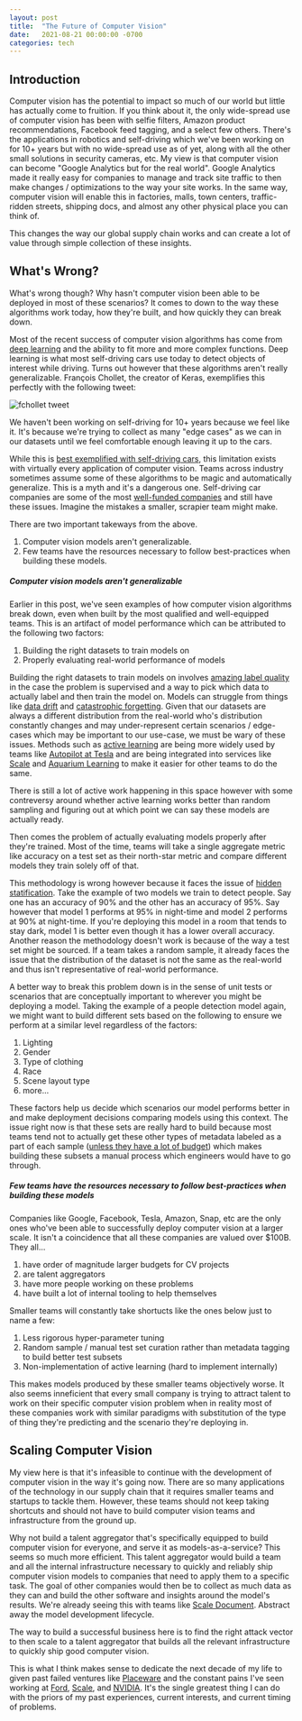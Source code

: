 ```yaml
---
layout: post
title:  "The Future of Computer Vision"
date:   2021-08-21 00:00:00 -0700
categories: tech
---
```


## Introduction

Computer vision has the potential to impact so much of our world but little has actually come to fruition. If you think about it, the only wide-spread use of computer vision has been with selfie filters, Amazon product recommendations, Facebook feed tagging, and a select few others. There's the applications in robotics and self-driving which we've been working on for 10+ years but with no wide-spread use as of yet, along with all the other small solutions in security cameras, etc. My view is that computer vision can become "Google Analytics but for the real world". Google Analytics made it really easy for companies to manage and track site traffic to then make changes / optimizations to the way your site works. In the same way, computer vision will enable this in factories, malls, town centers, traffic-ridden streets, shipping docs, and almost any other physical place you can think of.

This changes the way our global supply chain works and can create a lot of value through simple collection of these insights.

## What's Wrong?

What's wrong though? Why hasn't computer vision been able to be deployed in most of these scenarios? It comes to down to the way these algorithms work today, how they're built, and how quickly they can break down.

Most of the recent success of computer vision algorithms has come from [deep learning][dl] and the ability to fit more and more complex functions. Deep learning is what most self-driving cars use today to detect objects of interest while driving. Turns out however that these algorithms aren't really generalizable. François Chollet, the creator of Keras, exemplifies this perfectly with the following tweet:

![fchollet tweet](https://drive.google.com/uc?id=1sabYomoqRX59VsvuoSxMtRDE07xDkl-H)

We haven't been working on self-driving for 10+ years because we feel like it. It's because we're trying to collect as many "edge cases" as we can in our datasets until we feel comfortable enough leaving it up to the cars.

While this is [best exemplified with self-driving cars][self], this limitation exists with virtually every application of computer vision. Teams across industry sometimes assume some of these algorithms to be magic and automatically generalize. This is a myth and it's a dangerous one. Self-driving car companies are some of the most [well-funded companies][well] and still have these issues. Imagine the mistakes a smaller, scrapier team might make.

There are two important takeways from the above.

1. Computer vision models aren't generalizable.
2. Few teams have the resources necessary to follow best-practices when building these models.

##### Computer vision models aren't generalizable

Earlier in this post, we've seen examples of how computer vision algorithms break down, even when built by the most qualified and well-equipped teams. This is an artifact of model performance which can be attributed to the following two factors:

1. Building the right datasets to train models on
2. Properly evaluating real-world performance of models

Building the right datasets to train models on involves [amazing label quality][scale] in the case the problem is supervised and a way to pick which data to actually label and then train the model on. Models can struggle from things like [data drift][drift] and [catastrophic forgetting][catas]. Given that our datasets are always a different distribution from the real-world who's distribution constantly changes and may under-represent certain scenarios / edge-cases which may be important to our use-case, we must be wary of these issues. Methods such as [active learning][al] are being more widely used by teams like [Autopilot at Tesla][autopilot] and are being integrated into services like [Scale][nucleus] and [Aquarium Learning][aq] to make it easier for other teams to do the same.  

There is still a lot of active work happening in this space however with some contreversy around whether active learning works better than random sampling and figuring out at which point we can say these models are actually ready.

Then comes the problem of actually evaluating models properly after they're trained. Most of the time, teams will take a single aggregate metric like accuracy on a test set as their north-star metric and compare different models they train solely off of that.

This methodology is wrong however because it faces the issue of [hidden statification][hs]. Take the example of two models we train to detect people. Say one has an accuracy of 90% and the other has an accuracy of 95%. Say however that model 1 performs at 95% in night-time and model 2 performs at 90% at night-time. If you're deploying this model in a room that tends to stay dark, model 1 is better even though it has a lower overall accuracy. Another reason the methodology doesn't work is because of the way a test set might be sourced. If a team takes a random sample, it already faces the issue that the distribution of the dataset is not the same as the real-world and thus isn't representative of real-world performance.

A better way to break this problem down is in the sense of unit tests or scenarios that are conceptually important to wherever you might be deploying a model. Taking the example of a people detection model again, we might want to build different sets based on the following to ensure we perform at a similar level regardless of the factors:

1. Lighting
2. Gender
3. Type of clothing
4. Race
5. Scene layout type
6. more...

These factors help us decide which scenarios our model performs better in and make deployment decisions comparing models using this context. The issue right now is that these sets are really hard to build because most teams tend not to actually get these other types of metadata labeled as a part of each sample ([unless they have a lot of budget][well]) which makes building these subsets a manual process which engineers would have to go through.

##### Few teams have the resources necessary to follow best-practices when building these models

Companies like Google, Facebook, Tesla, Amazon, Snap, etc are the only ones who've been able to successfully deploy computer vision at a larger scale. It isn't a coincidence that all these companies are valued over $100B. They all...

1. have order of magnitude larger budgets for CV projects
2. are talent aggregators
3. have more people working on these problems
4. have built a lot of internal tooling to help themselves

Smaller teams will constantly take shortucts like the ones below just to name a few:

1. Less rigorous hyper-parameter tuning
2. Random sample / manual test set curation rather than metadata tagging to build better test subsets
3. Non-implementation of active learning (hard to implement internally)

This makes models produced by these smaller teams objectively worse. It also seems inneficient that every small company is trying to attract talent to work on their specific computer vision problem when in reality most of these companies work with similar paradigms with substitution of the type of thing they're predicting and the scenario they're deploying in.

## Scaling Computer Vision

My view here is that it's infeasible to continue with the development of computer vision in the way it's going now. There are so many applications of the technology in our supply chain that it requires smaller teams and startups to tackle them. However, these teams should not keep taking shortcuts and should not have to build computer vision teams and infrastructure from the ground up.

Why not build a talent aggregator that's specifically equipped to build computer vision for everyone, and serve it as models-as-a-service? This seems so much more efficient. This talent aggregator would build a team and all the internal infrastructure necessary to quickly and reliably ship computer vision models to companies that need to apply them to a specific task. The goal of other companies would then be to collect as much data as they can and build the other software and insights around the model's results. We're already seeing this with teams like [Scale Document][doc]. Abstract away the model development lifecycle.

The way to build a successful business here is to find the right attack vector to then scale to a talent aggregator that builds all the relevant infrastructure to quickly ship good computer vision.

This is what I think makes sense to dedicate the next decade of my life to given past failed ventures like [Placeware][placeware] and the constant pains I've seen working at [Ford][ford], [Scale][doc], and [NVIDIA][emb]. It's the single greatest thing I can do with the priors of my past experiences, current interests, and current timing of problems.

[dl]: https://en.wikipedia.org/wiki/Deep_learning
[scale]: https://scale.com/
[drift]: https://en.wikipedia.org/wiki/Concept_drift
[catas]: https://en.wikipedia.org/wiki/Catastrophic_interference
[al]: https://en.wikipedia.org/wiki/Active_learning_(machine_learning)
[autopilot]: https://www.tesla.com/autopilot
[nucleus]: https://scale.com/nucleus
[aq]: https://www.aquariumlearning.com/
[hs]: https://arxiv.org/abs/1909.12475
[well]: https://www.marketplace.org/shows/marketplace-tech/funding-is-pouring-in-to-companies-trying-to-crack-self-driving-tech/
[doc]: https://scale.com/blog/scale-document-ai
[placeware]: https://placeware.io/
[emb]: https://www.nvidia.com/en-us/autonomous-machines/embedded-systems/
[ford]: https://corporate.ford.com/operations/autonomous-vehicles.html
[self]: https://twitter.com/FSD_in_6m/status/1400207129479352323